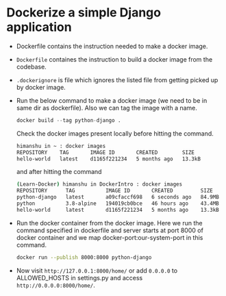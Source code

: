 # Dockerize a simple Django application

- Dockerfile contains the instruction needed to make a docker image.
- `Dockerfile` containes the instruction to build a docker image from the codebase.
- `.dockerignore` is file which ignores the listed file from getting picked up by docker image.
- Run the below command to make a docker image (we need to be in same dir as dockerfile). Also we can tag the image with a name.

    ```python
    docker build --tag python-django .
    ```

    Check the docker images present locally before hitting the command.

    ```bash
    himanshu in ~ : docker images
    REPOSITORY    TAG       IMAGE ID       CREATED        SIZE
    hello-world   latest    d1165f221234   5 months ago   13.3kB
    ```

    and after hitting the command

    ```bash
    (Learn-Docker) himanshu in DockerIntro : docker images
    REPOSITORY      TAG          IMAGE ID       CREATED         SIZE
    python-django   latest       a09cfaccf698   6 seconds ago   84.9MB
    python          3.8-alpine   194019cb0bce   46 hours ago    43.4MB
    hello-world     latest       d1165f221234   5 months ago    13.3kB
    ```

- Run the docker container from the docker image. Here we run the command specified in dockerfile and server starts at port 8000 of docker container and we map docker-port:our-system-port in this command.

    ```bash
    docker run --publish 8000:8000 python-django
    ```

- Now visit `http://127.0.0.1:8000/home/` or add `0.0.0.0` to ALLOWED_HOSTS in settings.py and access `http://0.0.0.0:8000/home/`.
